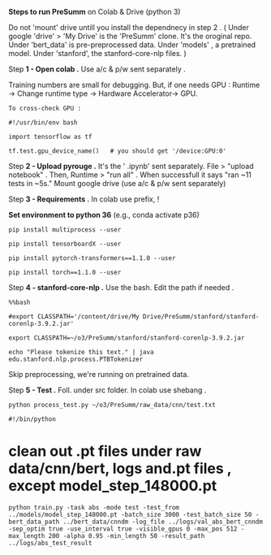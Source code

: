 **Steps to run PreSumm** on Colab & Drive  (python 3) 

Do not 'mount' drive untill you install the dependnecy in step 2 .  ( Under google 'drive' > 'My Drive' is the 'PreSumm' clone. It's the oroginal repo. Under 'bert_data' is pre-preprocessed data. Under 'models' , a pretrained  model. Under 'stanford', the  stanford-core-nlp files. )


Step **1 - Open colab .**  Use a/c & p/w sent separately . 

Training numbers are small for debugging. But, if one needs GPU : Runtime -> Change runtime type -> Hardware Accelerator-> GPU. 

    To cross-check GPU :
    
    #!/usr/bin/env bash
    
    import tensorflow as tf
    
    tf.test.gpu_device_name()   # you should get '/device:GPU:0'


Step **2 - Upload pyrouge .**  It's the ' .ipynb' sent separately. File >  "upload notebook" . Then, Runtime > "run all" . When successfull it says "ran ~11 tests in ~5s."   Mount google drive (use a/c & p/w sent separately) 


Step **3 - Requirements .** In colab use prefix, !

**Set environment to python 36** (e.g., conda activate p36)

    pip install multiprocess --user
    
    pip install tensorboardX --user
    
    pip install pytorch-transformers==1.1.0 --user
        
    pip install torch==1.1.0 --user


Step **4 - stanford-core-nlp .**   Use the bash. Edit the path if needed .

    %%bash
  
    #export CLASSPATH='/content/drive/My Drive/PreSumm/stanford/stanford-corenlp-3.9.2.jar'
  
    export CLASSPATH=~/o3/PreSumm/stanford/stanford-corenlp-3.9.2.jar
    
    echo "Please tokenize this text." | java edu.stanford.nlp.process.PTBTokenizer


Skip preprocessing, we're running on pretrained data.
 
 
Step **5 - Test .**  Foll. under src folder. In colab use  shebang .

    python process_test.py ~/o3/PreSumm/raw_data/cnn/test.txt
    
    #!/bin/python

# clean out .pt files under raw data/cnn/bert, logs and.pt files , except model_step_148000.pt

    python train.py -task abs -mode test -test_from ../models/model_step_148000.pt -batch_size 3000 -test_batch_size 50 -bert_data_path ../bert_data/cnndm -log_file ../logs/val_abs_bert_cnndm -sep_optim true -use_interval true -visible_gpus 0 -max_pos 512 -max_length 200 -alpha 0.95 -min_length 50 -result_path ../logs/abs_test_result

